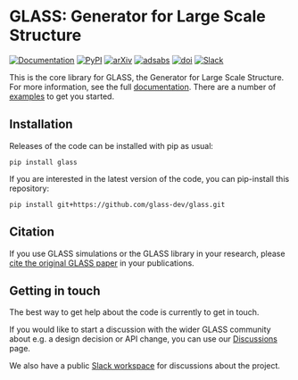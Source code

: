 
**GLASS**: Generator for Large Scale Structure
==============================================

[![Documentation](https://readthedocs.org/projects/glass/badge/?version=latest)](https://glass.readthedocs.io/en/latest/)
[![PyPI](https://img.shields.io/pypi/v/glass)](https://pypi.org/project/glass)
[![arXiv](https://img.shields.io/badge/arXiv-2302.01942-red)](https://arxiv.org/abs/2302.01942)
[![adsabs](https://img.shields.io/badge/ads-2023OJAp....6E..11T-blueviolet)](https://ui.adsabs.harvard.edu/abs/2023OJAp....6E..11T)
[![doi](https://img.shields.io/badge/doi-10.21105/astro.2302.01942-blue)](https://dx.doi.org/10.21105/astro.2302.01942)
[![Slack](https://img.shields.io/badge/join-Slack-4A154B)](https://glass-dev.github.io/slack)

This is the core library for GLASS, the Generator for Large Scale Structure.
For more information, see the full [documentation].  There are a number of
[examples] to get you started.


Installation
------------

Releases of the code can be installed with pip as usual:

    pip install glass

If you are interested in the latest version of the code, you can pip-install
this repository:

    pip install git+https://github.com/glass-dev/glass.git


Citation
--------

If you use GLASS simulations or the GLASS library in your research, please [cite
the original GLASS paper](CITATION.md) in your publications.


Getting in touch
----------------

The best way to get help about the code is currently to get in touch.

If you would like to start a discussion with the wider GLASS community about
e.g. a design decision or API change, you can use our [Discussions] page.

We also have a public [Slack workspace] for discussions about the project.


[documentation]: https://glass.readthedocs.io/
[examples]: https://glass.readthedocs.io/projects/examples/
[Discussions]: https://github.com/orgs/glass-dev/discussions
[Slack workspace]: https://glass-dev.github.io/slack
[mailing list page]: https://jiscmail.ac.uk/lists/GLASS.html
